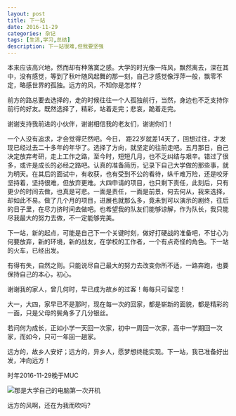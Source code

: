 ```yaml
---
layout: post
title: 下一站
date: 2016-11-29
categories: 杂记
tags: [生活,学习,总结]
description: 下一站很难,但我要坚强
---
```


本来应该高兴地，然而却有种落寞之感。大学的时光像一阵风，飘然离去，深在其中，没有感觉，等到了秋叶随风起舞的那一刻，自己才感觉像浮萍一般，飘零不定，略感世界的孤独。远方的风，不知你是怎样？

前方的路总要去选择的，走的时候往往一个人孤独前行，当然，身边也不乏支持你前行的好友。既然选择了，精彩，站着走完；悲哀，跪着走完。

谢谢支持我前进的小伙伴，谢谢相信我的老友们，谢谢你们！

一个人没有追求，才会觉得茫然吧。今日， 距22岁就差14天了，回想过往，才发现已经过去二十多年的年华了。选择了方向，就坚定的往前走吧。五月那日，自己决定放弃考研，走上工作之路，至今时，短短几月，也不乏纠结与艰辛。错过了很多，或许是成长的必经之路吧。认真的准备简历，记录下自己大学做的那些事，就为明天。在其后的面试中，有收获，也有受到不公的看待，纵千难万险，还是咬牙坚持着，坚持很难，但放弃更难。大四申请的项目，也只剩下责任，此刻后，只有更少的时间去做，也真是可悲。一面是责任，一面是前景，何去何从，我来选择，却如此不易。做了几个月的项目，进展也就那么多，竟未到可以演示的剧终，往后的日子里，在尽力挤时间去做吧。也希望我的队友们能够谅解，作为队长，我只能尽我最大的努力去做，不一定能够完美。

下一站，新的起点，可能是自己下一个关键时刻，做好打硬战的准备吧，不甘心为何要放弃，新的环境，新的战友，在学校的工作者，一个有点奇怪的角色。下一站的火车，已经出发。

有得有失，自然之则。只能说尽自己最大的努力去改变你所不适，一路奔跑，也要保持自己的本心，初心。

谢谢我的家人，曾几何时，早已成为故乡的过客！每每只可留恋！


大一，大四，家早已不是那时，现在每一次的回家，都是崭新的面貌，都是精彩的一面，只是父母的鬓角多了几分银丝。

若问何为成长，正如小学一天回一次家，初中一周回一次家，高中一学期回一次家，而如今，只可一年回一趟家。

远方的，故乡人安好；远方的，异乡人，愿梦想终能实现。下一站，我已准备好出发，冲向远方！

时年2016-11-29晚于MUC

![那是大学自己的电脑第一次开机](http://img.blog.csdn.net/20161129231344394)

远方的风啊，还在为我而吹吗?
